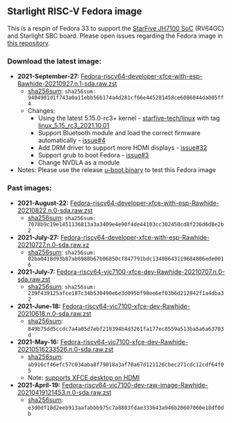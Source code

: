 ## Starlight RISC-V Fedora image
This is a respin of Fedora 33 to support the [StarFive JH7100 SoC](https://github.com/starfive-tech/StarLight_Docs/blob/main/JH7100%20Data%20Sheet%20V01.01.04-EN%20(4-21-2021).pdf) (RV64GC) and Starlight SBC board.  Please open issues regarding the Fedora image in [this repository](https://github.com/starfive-tech/Fedora_on_StarFive/issues).

### Download the latest image: 
* **2021-September-27:** [Fedora-riscv64-developer-xfce-with-esp-Rawhide-20210927.n.1-sda.raw.zst](https://fedora.starfivetech.com/pub/downloads/BeagleV-release/Fedora-riscv64-developer-xfce-with-esp-Rawhide-20210927.n.1-sda.raw.zst)
  * [sha256sum](https://fedora.starfivetech.com/pub/downloads/BeagleV-release/SHA256SUMS): `sha256sum: 9484901d1f743a0a11ebb56b174a4d281cf66e445281458ce6086044da805ff4`
  * Changes:
    * Using the latest 5.15.0-rc3+ kernel - [starfive-tech/linux](https://github.com/starfive-tech/linux/commits/starlight) with tag [linux_5.15_rc3_2021.10.01](https://github.com/starfive-tech/linux/releases/tag/linux_5.15_rc3_2021.10.01)
    * Support Bluetooth module and load the correct firmware automatically - [issue#4](https://github.com/starfive-tech/Fedora_on_StarFive/issues/4)
    * Add DRM driver to support more HDMI displays - [issue#32](https://github.com/starfive-tech/Fedora_on_StarFive/issues/32)
    * Support grub to boot Fedora - [issue#3](https://github.com/starfive-tech/u-boot/issues/3)
    * Change NVDLA as a module 
* Notes: Please use the release [u-boot binary](https://github.com/starfive-tech/Fedora_on_StarFive/releases/tag/fw_payload_1001_starlight) to test this Fedora image

### Past images:
* **2021-August-22:** [Fedora-riscv64-developer-xfce-with-esp-Rawhide-20210822.n.0-sda.raw.zst](https://fedora.starfivetech.com/pub/downloads/image-history/BeagleV-release/Fedora-riscv64-developer-xfce-with-esp-Rawhide-20210822.n.0-sda.raw.zst)
  * [sha256sum](https://fedora.starfivetech.com/pub/downloads/image-history/BeagleV-release/SHA256SUMS): `sha256sum: 7078b9c19e1451136813a3a3409e4e90f4de44103cc302450cd8f236d6d8e2b2`
* **2021-July-27:** [Fedora-riscv64-developer-xfce-with-esp-Rawhide-20210727.n.0-sda.raw.xz](https://fedora.starfivetech.com/pub/downloads/image-history/BeagleV-release/Fedora-riscv64-developer-xfce-with-esp-Rawhide-20210727.n.0-sda.raw.xz)
  * [sha256sum](https://beagleboard.org/~pdp7/Fedora-riscv64-vic7100-xfce-dev-Rawhide-20210707.n.0-sda.raw.zst.sha256sum): `sha256sum: 02ba0418d93b87ab6988b67b06850cf847791bdc13408643119684806ede0016`
* **2021-July-7:** [Fedora-riscv64-vic7100-xfce-dev-Rawhide-20210707.n.0-sda.raw.zst](https://files.beagle.cc/file/beagleboard-public-2021/images/Fedora-riscv64-vic7100-xfce-dev-Rawhide-20210707.n.0-sda.raw.zst)
  * [sha256sum](https://beagleboard.org/~pdp7/Fedora-riscv64-vic7100-xfce-dev-Rawhide-20210707.n.0-sda.raw.zst.sha256sum): `sha256sum: 239f439125afce187c34b530490e6e3d095bf98ee6ef03b6d212842f1a4dba32`
* **2021-June-18:** [Fedora-riscv64-vic7100-xfce-dev-Rawhide-20210618.n.0-sda.raw.zst](https://files.beagle.cc/file/beagleboard-public-2021/images/Fedora-riscv64-vic7100-xfce-dev-Rawhide-20210618.n.0-sda.raw.zst)
  * [sha256sum](https://files.beagle.cc/file/beagleboard-public-2021/images/Fedora-riscv64-vic7100-xfce-dev-Rawhide-20210618.n.0-sda.raw.zst.sha256sum): `849b75dd5ccdc7a4a05d7ebf218394b4d3261fa177ec8559a513ba5a6a63703d`
* **2021-May-16:** [Fedora-riscv64-vic7100-xfce-dev-Rawhide-20210516233526.n.0-sda.raw.zst](https://files.beagle.cc/file/beagleboard-public-2021/images/Fedora-riscv64-vic7100-xfce-dev-Rawhide-20210516233526.n.0-sda.raw.zst)
  * [sha256sum](https://files.beagle.cc/file/beagleboard-public-2021/images/Fedora-riscv64-vic7100-xfce-dev-Rawhide-20210516233526.n.0-sda.raw.zst.sha256sum): `ab916cf46efc57c034aba8f79018a3af70a67d121126cbec271cdc12cdf64f05`
  * Note: [supports XFCE desktop on HDMI](https://github.com/starfive-tech/Fedora_on_StarFive/issues/22#issuecomment-841719888)
* **2021-April-19:** [Fedora-riscv64-vic7100-dev-raw-image-Rawhide-20210419121453.n.0-sda.raw.zst](https://files.beagle.cc/file/beagleboard-public-2021/images/Fedora-riscv64-vic7100-dev-raw-image-Rawhide-20210419121453.n.0-sda.raw.zst)
  * [sha256sum](https://files.beagle.cc/file/beagleboard-public-2021/images/Fedora-riscv64-vic7100-dev-raw-image-Rawhide-20210419121453.n.0-sda.raw.zst.sha256sum): `e3d0df18d2eeb913aafabbb975c7a8803fdae333643a946b20607060e18df0db`
